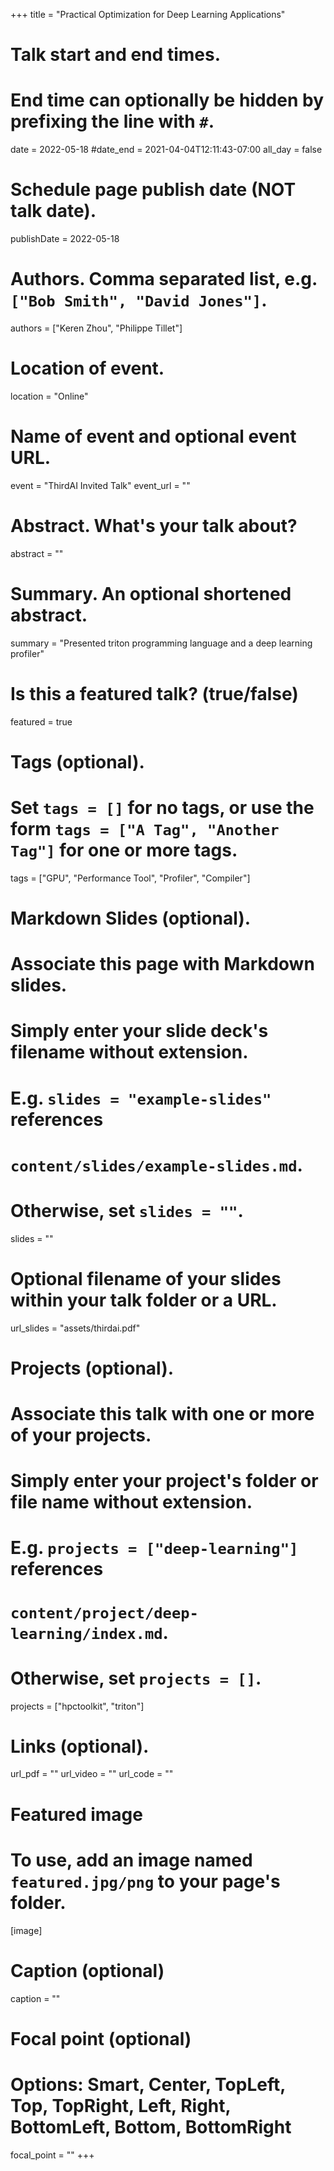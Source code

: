 +++
title = "Practical Optimization for Deep Learning Applications"

# Talk start and end times.
#   End time can optionally be hidden by prefixing the line with `#`.
date = 2022-05-18
#date_end = 2021-04-04T12:11:43-07:00
all_day = false

# Schedule page publish date (NOT talk date).
publishDate = 2022-05-18

# Authors. Comma separated list, e.g. `["Bob Smith", "David Jones"]`.
authors = ["Keren Zhou", "Philippe Tillet"]

# Location of event.
location = "Online"

# Name of event and optional event URL.
event = "ThirdAI Invited Talk"
event_url = ""

# Abstract. What's your talk about?
abstract = ""

# Summary. An optional shortened abstract.
summary = "Presented triton programming language and a deep learning profiler"

# Is this a featured talk? (true/false)
featured = true

# Tags (optional).
#   Set `tags = []` for no tags, or use the form `tags = ["A Tag", "Another Tag"]` for one or more tags.
tags = ["GPU", "Performance Tool", "Profiler", "Compiler"]

# Markdown Slides (optional).
#   Associate this page with Markdown slides.
#   Simply enter your slide deck's filename without extension.
#   E.g. `slides = "example-slides"` references 
#   `content/slides/example-slides.md`.
#   Otherwise, set `slides = ""`.
slides = ""

# Optional filename of your slides within your talk folder or a URL.
url_slides = "assets/thirdai.pdf"

# Projects (optional).
#   Associate this talk with one or more of your projects.
#   Simply enter your project's folder or file name without extension.
#   E.g. `projects = ["deep-learning"]` references 
#   `content/project/deep-learning/index.md`.
#   Otherwise, set `projects = []`.
projects = ["hpctoolkit", "triton"]

# Links (optional).
url_pdf = ""
url_video = ""
url_code = ""

# Featured image
# To use, add an image named `featured.jpg/png` to your page's folder. 
[image]
  # Caption (optional)
  caption = ""

  # Focal point (optional)
  # Options: Smart, Center, TopLeft, Top, TopRight, Left, Right, BottomLeft, Bottom, BottomRight
  focal_point = ""
+++
